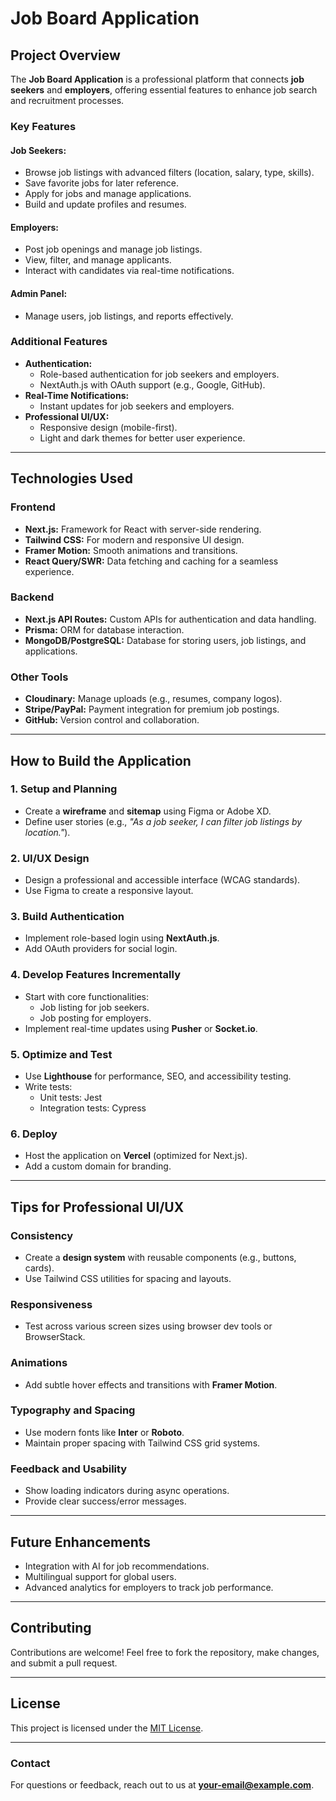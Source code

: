 # Job Board Application

## Project Overview

The **Job Board Application** is a professional platform that connects **job seekers** and **employers**, offering essential features to enhance job search and recruitment processes.

### Key Features

#### Job Seekers:

- Browse job listings with advanced filters (location, salary, type, skills).
- Save favorite jobs for later reference.
- Apply for jobs and manage applications.
- Build and update profiles and resumes.

#### Employers:

- Post job openings and manage job listings.
- View, filter, and manage applicants.
- Interact with candidates via real-time notifications.

#### Admin Panel:

- Manage users, job listings, and reports effectively.

### Additional Features

- **Authentication:**
  - Role-based authentication for job seekers and employers.
  - NextAuth.js with OAuth support (e.g., Google, GitHub).
- **Real-Time Notifications:**
  - Instant updates for job seekers and employers.
- **Professional UI/UX:**
  - Responsive design (mobile-first).
  - Light and dark themes for better user experience.

---

## Technologies Used

### Frontend

- **Next.js:** Framework for React with server-side rendering.
- **Tailwind CSS:** For modern and responsive UI design.
- **Framer Motion:** Smooth animations and transitions.
- **React Query/SWR:** Data fetching and caching for a seamless experience.

### Backend

- **Next.js API Routes:** Custom APIs for authentication and data handling.
- **Prisma:** ORM for database interaction.
- **MongoDB/PostgreSQL:** Database for storing users, job listings, and applications.

### Other Tools

- **Cloudinary:** Manage uploads (e.g., resumes, company logos).
- **Stripe/PayPal:** Payment integration for premium job postings.
- **GitHub:** Version control and collaboration.

---

## How to Build the Application

### 1. Setup and Planning

- Create a **wireframe** and **sitemap** using Figma or Adobe XD.
- Define user stories (e.g., _"As a job seeker, I can filter job listings by location."_).

### 2. UI/UX Design

- Design a professional and accessible interface (WCAG standards).
- Use Figma to create a responsive layout.

### 3. Build Authentication

- Implement role-based login using **NextAuth.js**.
- Add OAuth providers for social login.

### 4. Develop Features Incrementally

- Start with core functionalities:
  - Job listing for job seekers.
  - Job posting for employers.
- Implement real-time updates using **Pusher** or **Socket.io**.

### 5. Optimize and Test

- Use **Lighthouse** for performance, SEO, and accessibility testing.
- Write tests:
  - Unit tests: Jest
  - Integration tests: Cypress

### 6. Deploy

- Host the application on **Vercel** (optimized for Next.js).
- Add a custom domain for branding.

---

## Tips for Professional UI/UX

### Consistency

- Create a **design system** with reusable components (e.g., buttons, cards).
- Use Tailwind CSS utilities for spacing and layouts.

### Responsiveness

- Test across various screen sizes using browser dev tools or BrowserStack.

### Animations

- Add subtle hover effects and transitions with **Framer Motion**.

### Typography and Spacing

- Use modern fonts like **Inter** or **Roboto**.
- Maintain proper spacing with Tailwind CSS grid systems.

### Feedback and Usability

- Show loading indicators during async operations.
- Provide clear success/error messages.

---

## Future Enhancements

- Integration with AI for job recommendations.
- Multilingual support for global users.
- Advanced analytics for employers to track job performance.

---

## Contributing

Contributions are welcome! Feel free to fork the repository, make changes, and submit a pull request.

---

## License

This project is licensed under the [MIT License](LICENSE).

---

### Contact

For questions or feedback, reach out to us at **[your-email@example.com](mailto:your-email@example.com)**.
